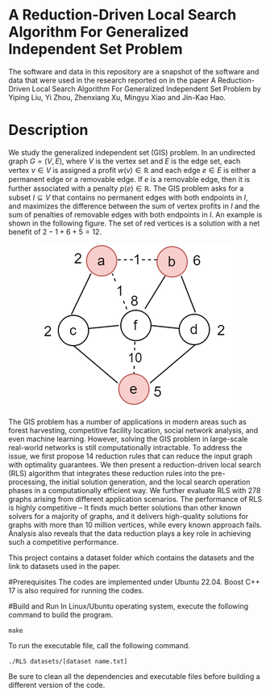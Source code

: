 # A Reduction-Driven Local Search Algorithm For Generalized Independent Set Problem
The software and data in this repository are a snapshot of the software and data that were used in the research reported on in the paper A Reduction-Driven Local Search Algorithm For Generalized Independent Set Problem by Yiping Liu, Yi Zhou, Zhenxiang Xu, Mingyu Xiao and Jin-Kao Hao.

# Description
We study the generalized independent set (GIS) problem.
In an undirected graph $G=(V,E)$, where $V$ is the vertex set and $E$ is the edge set, each vertex $v\in V$ is assigned a profit $w(v)\in \mathbb{R}$ and each edge $e\in E$ is either a permanent edge or a removable edge. 
If $e$ is a removable edge, then it is further associated with a penalty $p(e)\in \mathbb{R}$. 
The GIS problem asks for a subset $I\subseteq V$ that contains no permanent edges with both endpoints in $I$, and maximizes the difference between the sum of vertex profits in $I$ and the sum of penalties of removable edges with both endpoints in $I$. An example is shown in the following figure. 
The set of red vertices is a solution with a net benefit of $2-1+6+5=12$.

<p align="center">
  <img src="https://github.com/PlutoAiyi/RLS/blob/main/GIS%20example.png?raw=true"  alt="Sublime's custom image" />
</p>


The GIS problem has a number of applications in modern areas such as forest harvesting, competitive facility location, social network analysis, and even machine learning. However, solving the GIS problem in large-scale real-world networks is still computationally intractable. 
To address the issue, we first propose 14 reduction rules that can reduce the input graph with optimality guarantees.
We then present a reduction-driven local search (RLS) algorithm that integrates these
reduction rules into the pre-processing, the initial solution generation, and the local
search operation phases in a computationally efficient way. We further evaluate RLS with 278 graphs arising from different application scenarios. The performance of RLS
is highly competitive – It finds much better solutions than other known solvers for a majority of graphs, and it delivers high-quality solutions for graphs with more than 10
million vertices, while every known approach fails. Analysis also reveals that the data reduction plays a key role in achieving such a competitive performance.

This project contains a dataset folder which contains the datasets and the link to datasets used in the paper.


#Prerequisites
The codes are implemented under Ubuntu 22.04. Boost C++ 17 is also required for running the codes.

#Build and Run
In Linux/Ubuntu operating system, execute the following command to build the program.
```
make
```
To run the executable file, call the following command.

```
./RLS datasets/[dataset name.txt]
```
Be sure to clean all the dependencies and executable files before building a different version of the code.
